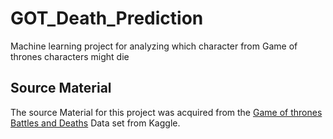 # GOT_Death_Prediction
 Machine learning project for analyzing which character from Game of thrones characters might die

## Source Material
The source Material for this project was acquired from the [Game of thrones Battles and Deaths](https://www.kaggle.com/datasets/thedevastator/game-of-thrones-battles-and-deaths) Data set from Kaggle.